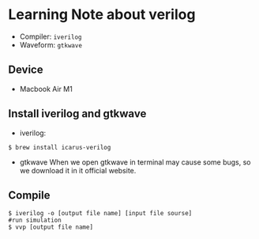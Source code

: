 # Learning Note about verilog
* Compiler: `iverilog`
* Waveform: `gtkwave`
## Device
* Macbook Air M1

## Install iverilog and gtkwave
* iverilog:
```shell
$ brew install icarus-verilog
```
* gtkwave
When we open gtkwave in terminal may cause some bugs, so we download it in it official website.
## Compile
```shell
$ iverilog -o [output file name] [input file sourse]
#run simulation
$ vvp [output file name]
```
